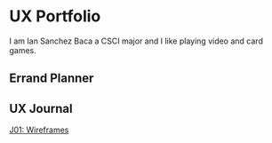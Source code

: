 # UX Portfolio

I am Ian Sanchez Baca a CSCI major and I like playing video and card games. 

## Errand Planner

## UX Journal

[J01: Wireframes](j01/)
